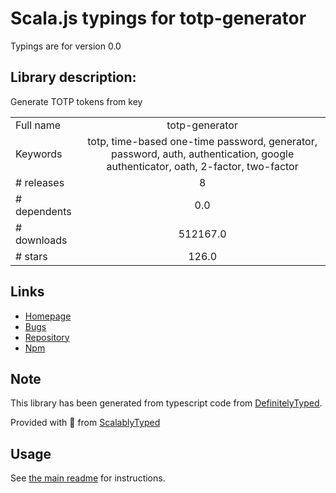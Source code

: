
# Scala.js typings for totp-generator

Typings are for version 0.0

## Library description:
Generate TOTP tokens from key

|                    |                 |
| ------------------ | :-------------: |
| Full name          | totp-generator |
| Keywords           | totp, time-based one-time password, generator, password, auth, authentication, google authenticator, oath, 2-factor, two-factor |
| # releases         | 8 |
| # dependents       | 0.0 |
| # downloads        | 512167.0 |
| # stars            | 126.0 |

## Links
- [Homepage](https://github.com/bellstrand/totp-generator)
- [Bugs](https://github.com/bellstrand/totp-generator/issues)
- [Repository](https://github.com/bellstrand/totp-generator)
- [Npm](https://www.npmjs.com/package/totp-generator)
    


## Note
This library has been generated from typescript code from [DefinitelyTyped](https://definitelytyped.org).

Provided with :purple_heart: from [ScalablyTyped](https://github.com/oyvindberg/ScalablyTyped)

## Usage
See [the main readme](../../readme.md) for instructions.


